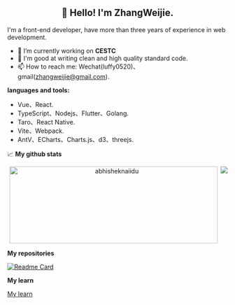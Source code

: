
<h2 align="center">👋 Hello! I'm ZhangWeijie.</h2>


I'm a front-end developer, have more than three years of experience in web development.

- 🔭 I’m currently working on **CESTC**
- 🌱 I'm good at writing clean and high quality standard code.
- 📫 How to reach me: Wechat(luffy0520)、gmail(zhangweijie@gmail.com).

**languages and tools:**  

- Vue、React.
- TypeScript、Nodejs、Flutter、Golang.
- Taro、React Native.
- Vite、Webpack.
- AntV、ECharts、Charts.js、d3、threejs.




📈  **My github stats**

<p align="center"> 
  
  <img align="right" src="https://github-readme-stats.vercel.app/api?username=windego&show_icons=true&&icon_color=ffb300&bg_color=30,e96443,904e95&title_color=fdd835&text_color=fdd835&layout=compact" />

  <img width="476" height="176" src="https://github-readme-stats.vercel.app/api/top-langs?username=windego&hide=handlebars&langs_count=8&layout=compact&bg_color=30,e96443,904e95&title_color=fff&text_color=fff" alt="abhisheknaiidu" />
</p>

**My repositories**

[![Readme Card](https://github-readme-stats.vercel.app/api/pin/?username=windego&repo=windego)](https://github.com/windego/windegi)

**My learn**

[My learn](Source.md)


